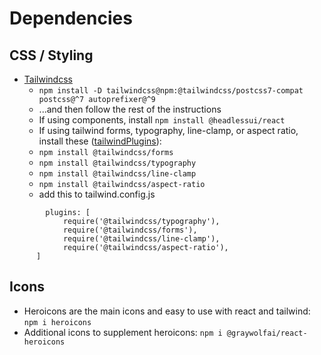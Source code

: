 # Dependencies

## CSS / Styling

- [Tailwindcss](https://tailwindcss.com/docs/guides/create-react-app)
  - `npm install -D tailwindcss@npm:@tailwindcss/postcss7-compat postcss@^7 autoprefixer@^9`
  - ...and then follow the rest of the instructions
  - If using components, install `npm install @headlessui/react`
  - If using tailwind forms, typography, line-clamp, or aspect ratio, install these ([tailwindPlugins](https://tailwindcss.com/docs/plugins)):
  - `npm install @tailwindcss/forms`
  - `npm install @tailwindcss/typography`
  - `npm install @tailwindcss/line-clamp`
  - `npm install @tailwindcss/aspect-ratio`
  - add this to tailwind.config.js

```
        plugins: [
            require('@tailwindcss/typography'),
            require('@tailwindcss/forms'),
            require('@tailwindcss/line-clamp'),
            require('@tailwindcss/aspect-ratio'),
      ]
```

## Icons

- Heroicons are the main icons and easy to use with react and tailwind: `npm i heroicons`
- Additional icons to supplement heroicons: `npm i @graywolfai/react-heroicons`
